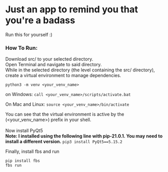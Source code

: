 # Just an app to remind you that you're a badass
Run this for yourself :) </br>

### How To Run:
Download src/ to your selected directory. </br>
Open Terminal and navigate to said directory. </br>
While in the selected directory (the level containing the src/ directory), </br>
create a virtual environment to manage dependencies. </br>

```python3 -m venv <your_venv_name>```

on Windows:
```call <your_venv_name>/scripts/activate.bat```

On Mac and Linux:
```source <your_venv_name>/bin/activate```

You can see that the virtual environment is active by the (<your_venv_name>) prefix in your shell. </br>
</br>
Now install PyQt5 </br>
**Note: I installed using the following line with pip-21.0.1. You may need to install a different version.**
```pip3 install PyQt5==5.15.2```

Finally, install fbs and run

```
pip install fbs
fbs run
```
